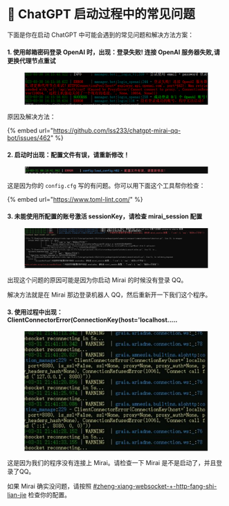 # 🎨 ChatGPT 启动过程中的常见问题

下面是你在启动 ChatGPT 中可能会遇到的常见问题和解决方法方案：

#### 1. 使用邮箱密码登录 OpenAI 时，出现：登录失败! 连接 OpenAI 服务器失败,请更换代理节点重试

<figure><img src="../.gitbook/assets/image (28).png" alt=""><figcaption></figcaption></figure>

原因及解决方法：

{% embed url="https://github.com/lss233/chatgpt-mirai-qq-bot/issues/462" %}

#### 2. 启动时出现：配置文件有误，请重新修改！

<figure><img src="../.gitbook/assets/image (17).png" alt=""><figcaption></figcaption></figure>

这是因为你的 `config.cfg` 写的有问题。你可以用下面这个工具帮你检查：

{% embed url="https://www.toml-lint.com/" %}

#### 3. 未能使用所配置的账号激活 sessionKey，请检查 mirai\_session 配置

<figure><img src="../.gitbook/assets/image (50).png" alt=""><figcaption></figcaption></figure>

出现这个问题的原因可能是因为你启动 Mirai 的时候没有登录 QQ。

解决方法就是在 Mirai 那边登录机器人 QQ，然后重新开一下我们这个程序。

#### 3. 使用过程中出现：ClientConnectorError(ConnectionKey(host='localhost.....

<figure><img src="../.gitbook/assets/image (2).png" alt=""><figcaption></figcaption></figure>

这是因为我们的程序没有连接上 Mirai。请检查一下 Mirai 是不是启动了，并且登录了QQ。 &#x20;

如果 Mirai 确实没问题，请按照 [#zheng-xiang-websocket-+-http-fang-shi-lian-jie](../pei-zhi-wen-jian-jiao-cheng/dui-jie-liao-tian-ping-tai/dui-jie-mirai.md#zheng-xiang-websocket-+-http-fang-shi-lian-jie "mention") 检查你的配置。

